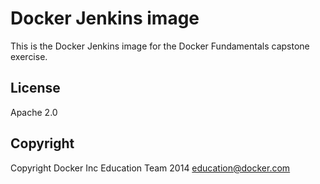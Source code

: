 # Docker Jenkins image

This is the Docker Jenkins image for the Docker Fundamentals capstone
exercise.

## License

Apache 2.0

## Copyright

Copyright Docker Inc Education Team 2014 <education@docker.com>
